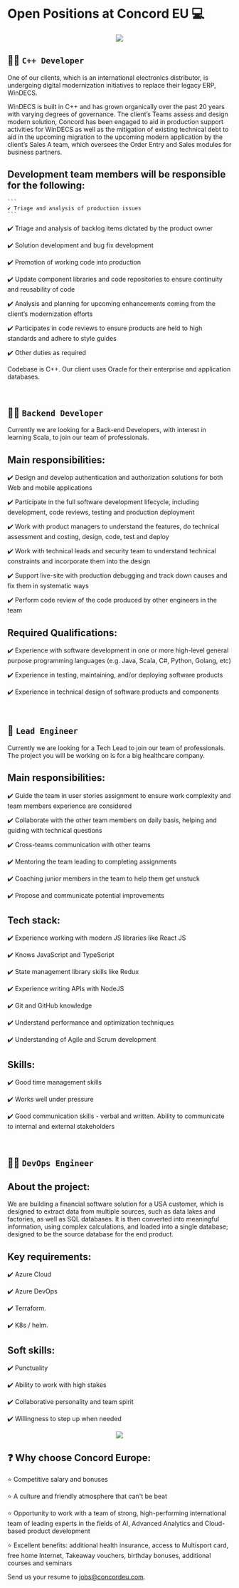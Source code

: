 
# Open Positions at Concord EU 💻

<div id="header" align="center">
  <img src="https://github.com/Concord-Europe/Open-Positions/blob/main/Join%20our%20team.jpg"/> 
</div>

👨‍🏭 `C++ Developer`
--------------

One of our clients, which is an international electronics distributor, is undergoing digital modernization initiatives to replace their legacy ERP, WinDECS.  

WinDECS is built in C++ and has grown organically over the past 20 years with varying degrees of governance. The client’s Teams assess and design modern solution, Concord has been engaged to aid in production support activities for WinDECS as well as the mitigation of existing technical debt to aid in the upcoming migration to the upcoming modern application by the client’s Sales A team, which oversees the Order Entry and Sales modules for business partners.  


## Development team members will be responsible for the following: 

````
```
✔️ Triage and analysis of production issues
```
````

✔️ Triage and analysis of backlog items dictated by the product owner 

✔️ Solution development and bug fix development 

✔️ Promotion of working code into production  

✔️ Update component libraries and code repositories to ensure continuity and reusability of code

✔️ Analysis and planning for upcoming enhancements coming from the client’s modernization efforts  

✔️ Participates in code reviews to ensure products are held to high standards and adhere to style guides

✔️ Other duties as required  
   
   
Codebase is C++. Our client uses Oracle for their enterprise and application databases.  


<br />

👨‍🔧 `Backend Developer`
------------------------

Currently we are looking for a Back-end Developers, with interest in learning Scala, to join our team of professionals.


## Main responsibilities:

✔️ Design and develop authentication and authorization solutions for both Web and mobile applications
 
✔️ Participate in the full software development lifecycle, including development, code reviews, testing and production deployment
 
✔️ Work with product managers to understand the features, do technical assessment and costing, design, code, test and deploy

✔️ Work with technical leads and security team to understand technical constraints and incorporate them into the design
 
✔️ Support live-site with production debugging and track down causes and fix them in systematic ways
 
✔️ Perform code review of the code produced by other engineers in the team


## Required Qualifications:


✔️ Experience with software development in one or more high-level general purpose programming languages (e.g. Java, Scala, C#, Python, Golang, etc)

✔️ Experience in testing, maintaining, and/or deploying software products

✔️ Experience in technical design of software products and components


<br />

👷 `Lead Engineer`
------------------

Currently we are looking for a Tech Lead to join our team of professionals. The project you will be working on is for a big healthcare company.


## Main responsibilities:


✔️ Guide the team in user stories assignment to ensure work complexity and team members experience are considered

✔️ Collaborate with the other team members on daily basis, helping and guiding with technical questions

✔️ Cross-teams communication with other teams

✔️ Mentoring the team leading to completing assignments

✔️ Coaching junior members in the team to help them get unstuck

✔️ Propose and communicate potential improvements


## Tech stack:


✔️ Experience working with modern JS libraries like React JS

✔️ Knows JavaScript and TypeScript

✔️ State management library skills like Redux

✔️ Experience writing APIs with NodeJS

✔️ Git and GitHub knowledge

✔️ Understand performance and optimization techniques

✔️ Understanding of Agile and Scrum development



## Skills:


✔️ Good time management skills

✔️ Works well under pressure

✔️ Good communication skills - verbal and written. Ability to communicate to internal and external stakeholders

<br />

👨‍🍳 `DevOps Engineer`
---------------------


## About the project:  

We are building a financial software solution for a USA customer, which is designed to extract data from multiple sources, such as data lakes and factories, as well as SQL databases. It is then converted into meaningful information, using complex calculations, and loaded into a single database; designed to be the source database for the end product. 

## Key requirements: 

✔️ Azure Cloud 

✔️ Azure DevOps 

✔️ Terraform. 

✔️ K8s / helm. 
  

## Soft skills: 

✔️ Punctuality 

✔️ Ability to work with high stakes 

✔️ Collaborative personality and team spirit

✔️ Willingness to step up when needed 


  
<div id="header" align="center">
  <img src="https://github.com/Concord-Europe/Open-Positions/blob/main/our%20values.jpg"/> 
</div>

❓ Why choose Concord Europe: 
-------------------

⭐ Competitive salary and bonuses 

⭐ A culture and friendly atmosphere that can't be beat 

⭐ Opportunity to work with a team of strong, high-performing international team of leading experts in the fields of AI, Advanced Analytics and Cloud-based product development 

⭐ Excellent benefits: additional health insurance, access to Multisport card, free home Internet, Takeaway vouchers, birthday bonuses, additional courses and seminars


Send us your resume to jobs@concordeu.com. 
